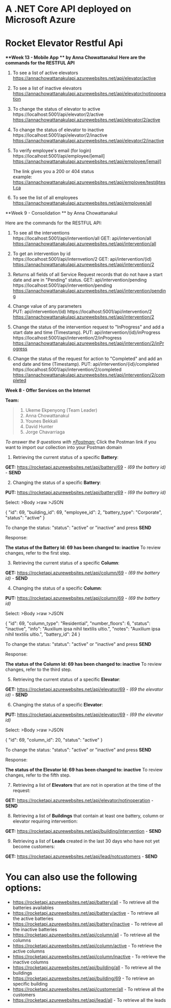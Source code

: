 # <b>A .NET Core API deployed on Microsoft Azure</b>
# <b>Rocket Elevator Restful Api</b>

<b>**Week 13 - Mobile App ** by Anna Chowattanakul</b>
<b>Here are the commands for the RESTFUL API</b>

1. To see a list of active elevators
   https://annachowattanakulapi.azurewebsites.net/api/elevator/active

2. To see a list of inactive elevators
   https://annachowattanakulapi.azurewebsites.net/api/elevator/notinoperation

3. To change the status of elevator to active
   https://localhost:5001/api/elevator/2/active
   https://annachowattanakulapi.azurewebsites.net/api/elevator/2/active

4. To change the status of elevator to inactive
   https://localhost:5001/api/elevator/2/inactive
   https://annachowattanakulapi.azurewebsites.net/api/elevator/2/inactive
   
5. To verify employee's email (for login)
   https://localhost:5001/api/employee/[email]
   https://annachowattanakulapi.azurewebsites.net/api/employee/[email]
  
   The link gives you a 200 or 404 status   
   example: https://annachowattanakulapi.azurewebsites.net/api/employee/test@test.ca
   
6. To see the list of all employees
   https://annachowattanakulapi.azurewebsites.net/api/employee/all


**Week 9 - Consolidation ** by Anna Chowattanakul

Here are the commands for the RESTFUL API:
1. To see all the interventions                               
   https://localhost:5001/api/intervention/all
   GET: api/intervention/all                               
   https://annachowattanakulapi.azurewebsites.net/api/intervention/all



2. To get an intervention by id                               
   https://localhost:5001/api/internvetion/2 
   GET: api/intervention/(id)  
   https://annachowattanakulapi.azurewebsites.net/api/intervention/2


3. Returns all fields of all Service Request records that do not have a start date and are in "Pending" status.
   GET: api/intervention/pending                               
   https://localhost:5001/api/intervention/pending
   https://annachowattanakulapi.azurewebsites.net/api/intervention/pending
 
 
4. Change value of any parameters                              
   PUT: api/intervention/(id) 
   https://localhost:5001/api/intervention/2
   https://annachowattanakulapi.azurewebsites.net/api/intervention/2


5. Change the status of the intervention request to "InProgress" and add a start date and time (Timestamp).
   PUT: api/intervention/(id)/inProgress                       
   https://localhost:5001/api/intervention/2/inProgress 
   https://annachowattanakulapi.azurewebsites.net/api/intervention/2/inProgress
 
 
6. Change the status of the request for action to "Completed" and add an end date and time (Timestamp).
   PUT: api/intervention/{id}/completed                        
   https://localhost:5001/api/intervention/2/completed
   https://annachowattanakulapi.azurewebsites.net/api/intervention/2/completed




**Week 8 - Offer Services on the Internet** 

**Team:** 

>1. Ukeme Ekpenyong (Team Leader)
>2. Anna Chowattanakul
>3. Younes Bekkali
>4. David Hunter
>5. Jorge Chavarriaga

*To answer the 9 questions with [*Postman:](https://www.getpostman.com/collections/a5cd3bfab68ca5d11069)*
Click the Postman link if you want to import our collection into your Postman domain

1. Retrieving the current status of a specific **Battery**:

**GET:** https://rocketapi.azurewebsites.net/api/battery/69 - *(69 the battery id)* - **SEND**

2. Changing the status of a specific **Battery**:

**PUT:** https://rocketapi.azurewebsites.net/api/battery/69 - *(69 the battery id)*

Select: >Body >raw >JSON

{
        "id": 69,
        "building_id": 69,
        "employee_id": 2,
        "battery_type": "Corporate",
        "status": "active"
}

To change the status: "status": "active" or "inactive"  and press **SEND**

Response:

**The status of the Battery Id: 69 has been changed to: inactive**
To review changes, refer to the first step.

3. Retrieving the current status of a specific **Column**:

**GET:** https://rocketapi.azurewebsites.net/api/column/69 - *(69 the battery id)* - **SEND**

4. Changing the status of a specific **Column**:

**PUT:** https://rocketapi.azurewebsites.net/api/column/69 - *(69 the battery id)*

Select: >Body >raw >JSON

{
        "id": 69,
        "column_type": "Residential",
        "number_floors": 6,
        "status": "inactive",
        "info": "Auxilium ipsa nihil textilis ultio.",
        "notes": "Auxilium ipsa nihil textilis ultio.",
        "battery_id": 24
}

To change the status: "status": "active" or "inactive"  and press **SEND**

Response:

**The status of the Column Id: 69 has been changed to: inactive**
To review changes, refer to the third step.

5. Retrieving the current status of a specific **Elevator**:

**GET:** https://rocketapi.azurewebsites.net/api/elevator/69 - *(69 the elevator id)* - **SEND**

6. Changing the status of a specific **Elevator**:

**PUT:** https://rocketapi.azurewebsites.net/api/elevator/69 - *(69 the elevator id)* 

Select: >Body >raw >JSON

{
    "id": 69,
    "column_id": 20,
    "status": "active"
}

To change the status: "status": "active" or "inactive"  and press **SEND**

Response:

**The status of the Elevator Id: 69 has been changed to: inactive**
To review changes, refer to the fifth step.

7. Retrieving a list of **Elevators** that are not in operation at the time of the request:

**GET:** https://rocketapi.azurewebsites.net/api/elevator/notinoperation - **SEND**

8. Retrieving a list of **Buildings** that contain at least one battery, column or elevator requiring intervention:

**GET:** https://rocketapi.azurewebsites.net/api/building/intervention - **SEND**

9. Retrieving a list of **Leads** created in the last 30 days who have not yet become customers:

**GET:** https://rocketapi.azurewebsites.net/api/lead/notcustomers - **SEND**

# <b>You can also use the following options:</b>
* https://rocketapi.azurewebsites.net/api/battery/all - To retrieve all the batteries availables
* https://rocketapi.azurewebsites.net/api/battery/active - To retrieve all the active batteries
* https://rocketapi.azurewebsites.net/api/battery/inactive - To retrieve all the inactive batteries 
* https://rocketapi.azurewebsites.net/api/column/all - To retrieve all the columns
* https://rocketapi.azurewebsites.net/api/column/active - To retrieve the active columns
* https://rocketapi.azurewebsites.net/api/column/inactive - To retrieve the inactive columns
* https://rocketapi.azurewebsites.net/api/building/all - To retrieve all the buildings
* https://rocketapi.azurewebsites.net/api/building/69 - To retrieve an specific building 
* https://rocketapi.azurewebsites.net/api/customer/all - To retrieve all the customers
* https://rocketapi.azurewebsites.net/api/lead/all - To retrieve all the leads
